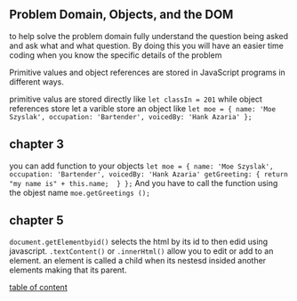 ## Problem Domain, Objects, and the DOM

to help solve the problem domain fully understand the question being asked and ask what and what question. By doing this you will have an easier time coding when you know the specific  details of the problem

Primitive values and object references are stored in JavaScript programs in different ways.

primitive valus are stored directly like `let classIn = 201`
while object references store let a varible store an object like
`let moe = {
  name: 'Moe Szyslak',
  occupation: 'Bartender',
  voicedBy: 'Hank Azaria'
};`

## chapter 3

you can add function to your objects
`let moe = {
  name: 'Moe Szyslak',
  occupation: 'Bartender',
  voicedBy: 'Hank Azaria'
  getGreeting: {
    return "my name is" + this.name; 
  }
};`
And you have to call the function using the objest name
`moe.getGreetings ();`

## chapter 5

`document.getElementbyid()` selects the html by its id to then edid using javascript.
`.textContent()` or `.innerHtml()` allow you to edit or add to an element.
an element is called a child when  its nestesd insided another elements making that its parent.




[table of content](./README.md)